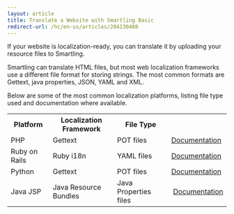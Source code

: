 ```yaml
---
layout: article
title: Translate a Website with Smartling Basic
redirect-url: /hc/en-us/articles/204130408
---
```



If your website is localization-ready, you can translate it by uploading your resource files to Smartling.

Smartling can translate HTML files, but most web localization frameworks use a different file format for storing strings. The most common formats are Gettext, java properties, JSON, YAML and XML.

Below are some of the most common localization platforms, listing file type used and documentation where available.

<table>
<tbody>
<tr>
<th>Platform</th>
<th>Localization Framework</th>
<th>File Type</th>
<th></th>
</tr>
<tr>
<td>PHP</td>
<td>Gettext</td>
<td>POT files</td>
<td><a href="http://php.net/manual/en/book.gettext.php">Documentation</a></td>
</tr>
<tr>
<td>Ruby on Rails</td>
<td>Ruby i18n</td>
<td>YAML files</td>
<td><a href="http://guides.rubyonrails.org/i18n.html">Documentation</a></td>
</tr>
<tr>
<td>Python</td>
<td>Gettext</td>
<td>POT files</td>
<td><a href="https://docs.djangoproject.com/en/1.7/topics/i18n/translation/">Documentation</a></td>
</tr>
<tr>
<td>Java JSP</td>
<td>Java Resource Bundles</td>
<td>Java Properties files</td>
<td> <a href="http://docs.smartling.com/pages/supported-file-types/Java-Properties/">Documentation</a></td>
</tr>
</tbody>
</table>